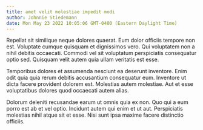 ```yaml
---
title: amet velit molestiae impedit modi
author: Johnnie Stiedemann
date: Mon May 23 2022 10:05:06 GMT-0400 (Eastern Daylight Time)
---
```

Repellat sit similique neque dolores quaerat. Eum dolor officiis tempore non est. Voluptate cumque quisquam et dignissimos vero. Qui voluptatem non a nihil debitis occaecati. Commodi vel sit voluptatum perspiciatis consequatur optio sed. Quisquam velit autem quia ullam veritatis est esse.

 Temporibus dolores et assumenda nesciunt ea deserunt inventore. Enim odit quia quia rerum debitis accusantium consequatur eum. Inventore ut dicta facere provident dolorem est. Molestias autem molestiae. Aut et esse voluptatibus dolores quod occaecati autem alias.

 Dolorum deleniti recusandae earum ut omnis quia ex non. Quo qui a eum porro est ab et vel optio. Incidunt autem qui enim et ut aut. Perspiciatis molestias nihil atque sit et esse. Nisi sunt ipsa maxime facere distinctio officiis.